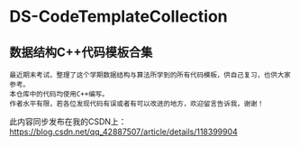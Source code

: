 # DS-CodeTemplateCollection
## 数据结构C++代码模板合集
    最近期末考试，整理了这个学期数据结构与算法所学到的所有代码模板，供自己复习，也供大家参考。
    本仓库中的代码均使用C++编写。
    作者水平有限，若各位发现代码有误或者有可以改进的地方，欢迎留言告诉我，谢谢！
此内容同步发布在我的CSDN上：https://blog.csdn.net/qq_42887507/article/details/118399904
